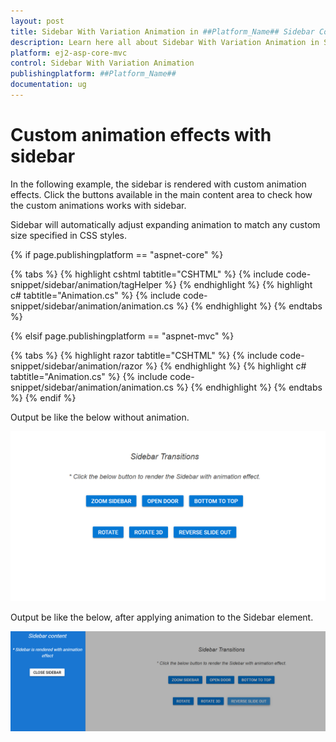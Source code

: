 ```yaml
---
layout: post
title: Sidebar With Variation Animation in ##Platform_Name## Sidebar Component
description: Learn here all about Sidebar With Variation Animation in Syncfusion ##Platform_Name## Sidebar component and more.
platform: ej2-asp-core-mvc
control: Sidebar With Variation Animation
publishingplatform: ##Platform_Name##
documentation: ug
---
```



# Custom animation effects with sidebar

In the following example, the sidebar is rendered with custom animation effects. Click the buttons available in the main content area to check how the custom animations works with sidebar.

Sidebar will automatically adjust expanding animation to match any custom size specified in CSS styles.

{% if page.publishingplatform == "aspnet-core" %}

{% tabs %}
{% highlight cshtml tabtitle="CSHTML" %}
{% include code-snippet/sidebar/animation/tagHelper %}
{% endhighlight %}
{% highlight c# tabtitle="Animation.cs" %}
{% include code-snippet/sidebar/animation/animation.cs %}
{% endhighlight %}
{% endtabs %}

{% elsif page.publishingplatform == "aspnet-mvc" %}

{% tabs %}
{% highlight razor tabtitle="CSHTML" %}
{% include code-snippet/sidebar/animation/razor %}
{% endhighlight %}
{% highlight c# tabtitle="Animation.cs" %}
{% include code-snippet/sidebar/animation/animation.cs %}
{% endhighlight %}
{% endtabs %}
{% endif %}



Output be like the below without animation.

![Sidebar Sample](../images/before_animation.png)

Output be like the below, after applying animation to the Sidebar element.

![Sidebar Sample](../images/after_animation.png)